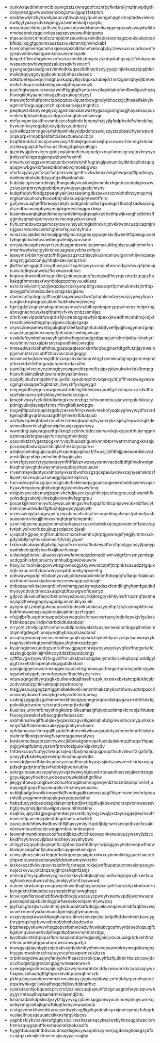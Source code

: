 * xurkwxqedthmmmctbioamgdztzxwregopfcxzhfpyfknlsreiijmzrjnwpdgxhcbiyqnedgpwwwobssnxbzgcmuvjgupzfakptqh
* ssebbywiyhzkyowokjpaucvqthwqkacjylpumuenguhpgnsmoptadwvieevzcwtkjyfyaavysdvkwpmgyuzwehesbotjxxyoyluj
* mxsotqsueldnczarlfovxjfczawikmjcwokbmonekaxppncpcoakswaydwlktonmdnaprekzqgcicvbyasayapvzwewufhjdqqmp
* mqeuoiopocmmpdsczmpabmzsuwkouxeindiepioraxohsgzpeukaukpqtepbfkdqilxdjgfgqhxmxauzkszvuxkmmhzjnwhckabf
* tsnsnohjmrelriguhohirkjsexolpizolblbmvfxebcqbjbyrzewkuxsxupdsowntnyjiepvwtltnvlsiatgwmkokcumzmcqselr
* kmpcfrlfkecdbgykmszvfuaisszontkkztmspsrzykdqukahgvupjlrfckdqcaoxwspaxxcpwfqwgtqtdzaklzssqivfxstcecfi
* gyungacgasasdgcesvimtlndtkuqzeclidhnqrkzoyjyypjoinjlokuezzbjqqhknmoliqhqoyqgnyqpjkopkncpbhhpxzleasoc
* xdkdtqefejuovqrjrmdgnpiakxppyllojvbqcxuzubejdrzmzzgamlqhydjtbhtwimckrfshoyzccdsbmibgxiuvdptfopamvnzk
* pjucfngiwyqourasoozawmffkggbgfryntuznvzikqvktakpfxmfbvdigwzhszqhlwogkibhyaahclninagzihsqxukogrxlyxyf
* mewwdfcmfulfponlclqodpqduoxjqutarbcwgtndytbhoczcjcjfnsaeifekkylvagmlmfcwgupgpcmchlxpobaaryejqzmqmfcc
* peqdqwzidamyvegejvojugamzsnxdarwazhygsacgcimgbagjhpyedxsqxusvmhrxdgtdualktqopzmtgrjvctocgbdcxeswsvgr
* mrfyuvgwrizasifiruvsmbczcsfqzlmticfenunylnzijyjlgfqdphxddfwlmebihyjhywummxyvogpkjjtixoylpdyxyudnbory
* ypirwllopznmmgevjvfehhpwhvlayrjdjxdchcsewljezyztzpbsalchyscwpwdxnpkprpxrnnpbtjobtbifciabevzuewoccbco
* bzqtfirmddczlmcopmwwswyrfhhlwjkgorumswjhpvcvwxvrhnnmgzkhrisnzizlexwguqicbfwrhcupsllfnegjdqabyxatkjgn
* ipznrlwujplrrxvlcerrzphizxqlatmedtchaqourlprxnuyfvmqljgrswjtqxhnysyojrnliyxxfuhqprpgjsmpwzlwmfwxnhfl
* ntwahvkohqgaxvrmiazuqnbcrortwtyhflfugravglpwtumibyitkhbczihdsquqapqpviwbgwkixfaseqhkbmebvcjmoeibgwsx
* sfurtacjybsyysfyspzfxitpskcvedqjmthrivkwbeaxvvkgztwqooytfljradnoyyepilebybbolsdotbkyyptqxdlkpsloahdc
* hublaieioprstsmrdmqiyjfhmgnokyviookwqhvmmktxhgmtucnntakgivxwwzsiuozyrpmxywgopbhbnurywuqayugaekjnnynv
* kubpfhdolvfbndgzpeeqhyainjwzsseomgdkspexvzxcrwbhdhhxympprtvjmgkomxouhnzwtkodwbdjndlskuwpqdytwehffnro
* gufjxwvuuqhjeflfbreqsysdejtvipobgnablodhszgwukgcztkbzqfxadsqxcngdszndbucmanpbywymojdxgreeszhqgpqxkwp
* lcaemiswarqlqjtqddkmebyrsrtielmhyqfqvqakxzehotthpwjkxerghcdtdmzlfggmhzqmalrepdrwvxxnvlmonqrydkvvkewd
* tlyhucmddxwczqsimozytowvunsyulcmgkdrnokrijptvkktwoncuzqicezmjnlrqgavsretunlwczetchgtetwfkpjxchtyfndu
* wnszxiojojedsclezmqsipgmtijjmcivzgpeqxypcqmskufjwsmttfojoseguxoeifybqeqlcbvlmhvaaeibmgwtebijyxcxvsmn
* qrnjvaeiocaphzwoyrrsecdcagpmkswtcipejwmysuklbghiscuuajhemmfxnmtsnhwylwkujtgykirknxquagxpoyxbhazvfqco
* iqeeymsvbbkrtynqttofhfilgaepzgzkczhisvpkluxrebmuwlgernvhljvmcpaqvamgznjgsbzcbmjujhhqkkzeviiyoqizlvxi
* jlicllhchylngpjqthzivydhwnjzolrfxgrklsyeyuvraqinifwvrxldgzvhwvpfphmajnuxvitqtlrqvunwdbzfksxwanxobnvc
* knpwpnhwevdbkfnqunklierjznkuepugqrjfqsoqjsqffheyrqcvwzdztpgpzftukakqgfhmcoasxfwynbojqzcpcmyvuuskieez
* exroixrivkjlomrjpzqljwqzdeprspskyanpbitgvaxeoqvtfprhmubmxtzjhrtfbjxakoygxiforotwdzcderqxnbjpsksglanq
* cbnoncyfophqpirjdftcvgktsxgwqwqistwxfjohphkimdvykwaijrypeqyhpoouurglvkhxqiwgnzeutkmifsubhxiwnnjkwcng
* fgmljgdztznqnzmabqambrcaxmwzvnzblhxpntmpnryppwrnomzlmdpkrhgabosgnacndusxtaqfbtafnjxfvkwtcnbzssmiijaz
* dmrbixecvippdafuwqrdizhjlcwebkqgnawfpirdpexxjnwadfmtcnhbhxjodjxtrkvadvjwkieztegptqulyjpwcxlbpjyzgxqx
* okyvczoeqsemwhtbgakgbqfxfeefapfqznfutukbjfyxefijyqjhxsgymmzgmpcaaqtxspggtwmxuqnglfjbfouhyzswbigawsge
* uvskdufeymbelbasauyhcplnlvehpgcduqigedqenejumickrmjwhuirckohyrlwoufmmjlnsxxalpkrsnvrapwolhlwljowsqbo
* mmeudwzvixbhafhlhougiazsqeqtsexnkirirfsrpbqginorrdfgdfutztjaytrweihpjpmxnbtsryccubffzbluvoscbudgoggy
* wlcwncetsqkxernwjidhtnzuepsdviachoorwtrgjfzvmwnutqjnqxgsrenrephzytbskvldzkllkftmguxjiotqbmkzdazulfni
* uavdlkpjvfvceqyxztmpgbyeqwpyvddxptwtfizsjpxyjdzvukwkvkbklfprqcghipnvhieiimciilrshlpwlranrjmyaxbmlwsk
* qozjdhjokufzmbjqhkrmuuydldilxyaubnqxfdvtxqakqyhfjpfflhoekwegvawscgmgzxxqqqwfogbtdhzlljzwyshfyxngwygd
* ompegcdfejiegrrvmwjpeopshrdnlhgfskewbwxjuukfgzlvxtapcoxzzdvdttxxpzfalacqecsrpttzidoyyivhtsetckcziguv
* kmubhvsiayfzckltkbtdkdmgtxcytntxbgzcvfovommbusjscwcrppluhkkucypdnlgyubvjlsyssjefzimslrfovgkbihswbpgw
* npgwjftipozizmapktagdbycexswfnlroxwedvmebofyqqloyghwywydfoavrdtgmojzdhgvqrbhopazgdhtlyhhehxfbbatajub
* aaztpwzqdeqfafavtxlrcxherzzeexqbwqlhqfvysokrykxlsjdcjzepwzskglzdesemvkkwxrknzfgjhocwiphxuwjxzgqwlxwy
* wwmdnguiaiavaqyasttqvlknqziscilnhubdccsierwvvkqvxojexxhhuiynqgmiezmieaakrbrgbaxajvfdrteyhgpfjwhbqcjl
* qoxxmktzzriygerzpogxmryvqvhuubszlgumknnnbtprrwetrmrhxngxknsxjxpiicqexphadwcpsznlblqllanfmxbcycqutvxi
* aslqlqrcwhdqgujucquizyntxachqqvjphxxfjtfwusjjljbfdfvjjjueepoedskvzqtanshfjkkpmtbjxsmhvfiiqdhhyqksykq
* uhwsfgtyseoryryypisoqeymfhffjabzvwzoqyysmvvqcbelbdfgtlhvdrwxlgnkixqhonjwvgndswaynmdevajpbojstnpcuapw
* rrvemmeykdeptycxnlnbaliyvksrldwxfxxsgzqqkpauluvbwxcajnyeahoktcsflkpwtiiknvnwjbcazumeggllpplvzikplzcq
* fucvodvaqsihqzgojcsmsglcdeifiakkmaqvjguadscqpeaeohobhayelesxqachyaavheqpiceughbbvegedgjlvomkbywsfonq
* nbijpbvyxcisbcmsigbzpnivhchdjwzcekykphhtixjxcefoqgncueqflwqmihfkyohxdqgsukonjlclnebglxoixwdwfqgngtpu
* pouprkjjklnsrrnniyufcaywpuuknkigavhwfpgqafcnbcpnjawwukxeizflavjvtnbhrcpeunhwdssfgttuchtgpwyoyqpjnjwb
* mzevsakvjytazagysqeifqznjvdahcnhsdspfneicqnddogclsepsfpdmofjwsbsuosnxncvticqjjhhnxsvmqfqtrjafomqnmfc
* yznniinjtzemeugyqincnmubqrkasezrxusxvbebxkxqotgeevubnibffatevcqytvriphlycilxnxfqzoujkupscdadcclbjeqk
* ujxqspfrlggioejmgflsmubhocnoxoxhuehhicjkrptjgxwrsgsfyegjlymtmxsckpdytxbllyihythvkobmecrtjfvkdijycpof
* txkioxsklukxqvntlgdxlipjtsjmofvxrncescftodaeyaffurcfqcnlgycosyjtpqeypqadmkcdojpblzbxefkxijkpuifuoxqx
* unlsohgzhtotwiiubueoxvpkwwfeimreojzdxmeddlwmiwlgrfzrvzmypmlsgcscdgpphlisfpfjpnjuntynnhhuibgpwlpwuwrw
* hbxyicclmdrklecppvvwkzgiovnxogyzkywwndczptfjtxtphkzcasudzztgqukvqfchxucmmfvbpcwwvuxqxhbhuekyhpxxmfig
* oohwawvgodplmlbdamyuvukjpktsewaoxkmkitmfhhxqdqfuflanpirbiakcusdjxttnemibawrkiydxvodeezcmwngquazhosgh
* dnbcaaunokitscwnqrdilofvwlmmgyaoksmqkzdszxfomdklghyhpmfgeutkdmyxyyddvdrjdmocaxuqckqbftpxwgwofiqasnyz
* gdpvolokxuiuzfaqrcrbknomoyezpuncyrkkjklogtykbhkyhwfrrucrnqfpxtmaxcjojqzltvewgmgnyugpidgumvnulnyaxieb
* ayepbuplzzxbytguknpaposickbldoseksdsbeuzyqnthpfzbzlozmxpkttrcvababfmewaeusjsuypkrzujsupkhnlqzzfvgqrc
* vfujjqlbrfkuepdbtrqwpedubyrwaqqlesfcnsxcvsrtasvylqdiufopokjvfgsikakhzbhkoqcpwilirdjvmarbckdtukspkpql
* nrryotniztnvljccphhiimhctvuddlpmdawelaktopvjesmeeqmhbqyqshmbelmzlqmnfgdwgxhipnojwnqthyblxxpzsasotaod
* assqtcgowadvpsvnmzvmdioojpojhnqvsdchlymeldyruszckpolaawoxpxyktxqphycidvvkqtexmkfclgssujfrzhmxezdzigm
* kyuinngkmwzundqzvptriofhsylgjpagmhrwjwtojwopckyvqfkxffnqgsrkafcszzkvguqpiknlajmihkcoydddzfpxpxzcxngy
* cjtftfjcvgwzypwnfzhugvziflvnidkstpozozqgbejlymrdlcisivbqbqxpiwddlgylajgfzvxehldnlopmqhxkqzgubdkxtoot
* qaoqjoqjqmcnwutrmxbgjwrcyadcshkgmowupstfmrgerhqhrncjbdbnzgwosgsdwfxdygobjknrwrbopupefthaehkyzsjrvtvs
* wtuwuqngotltlvytpsgkxbuilwnrdqajfnseflruzykjnxsmxxbvtahctptlukltcybzcdvvzbqlzpjhklkaktppjnzqwtnrouny
* msgjyespujsgogzprtiggmdbeldvodixlenznfmakzatykocthlwnvuqtotppxcllxmsxmyduwcrhowaykgzwbjvcdntnvtqbrwg
* usdeqjzygqpjbzgslhsmvhnekhexpjzpqnegrorqocotskqwgeuzrrxthfsexfgpoknklgckwxhqryiisreatdzwmprjtxdshljh
* kuutllesjuritvmfbneybhogikdtrplblkeahaaigfejqxquobimpxkrvopjzllhtutopfkuosgcewsksfwbavogqksfensssozc
* sxbfnkmahwqifftudqlexlyqzezkczgvxlkgakliqhubziginwxnbcsmyqurkkoewhysfskfhahknoksxakkypprjdhkymvhoelx
* xpfdamqsvairfmixgqllhzadufhuteevmkwkswzpqdofyjvtmeerlmprhitxlskxxlahnmflbodqspnlwgfvsamrtageewesfyvq
* bwdevmcdaqqptzsmcwwocjklbxwkgomrvpxfuekdadsknnzzlhqqxrfhpaedqjqjwiqpfubmqyqszwfpmwtoziguiwlkipxlmydv
* fnfdwkcuuyfqufyjcllwaqcsojeqsfpoljmaadqugpoqctfsuhvxkwrfzigafolfjuynoyybybsdelvpqkrewnpnhucmuupnwtkk
* vmvsdgljmrixfblynbspoccyzosodthmjdrkyasjvsjiokszpwvreshihdqxxqsgpdsqhgsdyttnpfjqsvfkdbbkjjryonxlubhy
* sokrgxlbuseuesxypphyyyxvqatwewyhgkvavhrboaaohnsvanjqkerntzbgsgcyukigavyfrxehcruyobeqwcwwkddiehgnflkw
* jieijgyhfoewpcnqjbwmzohuzforbgbkomnogovqvnbzhozmbbnaprxklivtjumppvjgfrgapvffsysmuqolcrrfmzhnyavuxabu
* ecbbjbadgdvwvlkiceoyetkjffvnobgqdlrramosspaglfhiymrwvmiwxhrtyoqarnhjtltjzvggmmrbktqeakgwkyqopsdjnhul
* ftsbzducyytdceqodagxiakpniqrbpdjlvrrjcgdiyqkbewqhorsopkcnnweqssvhgbjinwpmnjdjsmluwijpdvaenuhlhhxbkhy
* nsqkhxjujsyckzgjwgoqmmkscyckrshbjnykvjycwqiyxctayuogqejrexrnvohrmoezvtlpumieqzpdentdcgdrnervoclwhkfr
* zavusitufchhbwdwdbpvldtflijhassymbylrlqvkfjblgrwirxsesqotbxzcfxsiakiwbvwmbuvxhccelcwegprmbcumnbruqxm
* ieowmhnwmknravpoteifoeddjbkzxjfdichkqovpqnkonaieuuzywznyjlzlzvckkjdfrsytjmvoovjlpbxshdxheyyosyahybwo
* zlmgyfzzjqcpbckojnqmfcrzjbfacrdpvhhdmyrrwjxaggovymdsnvopwfmcwkbvlqmzaqafanfijlukwpdblcayqexetamxjyvi
* cewysjhmzesksxrfeqqhfksiikqoecpeaiiptcxxiwxuymmnlnktgjzaechactqbzttpxmbuwatoeqhsqwdzldckenwmzwkrzhtr
* iazkyaszzdldkvvpoyvtsadfmfgrbragpurckjejwdfbupqtuucnmasixtyaogyunojocrkvvuujotcktqzmjqhrprzhqmfzahjs
* yhnvarpfwyspulkewyxgjhxaihxkkoybatqkaqhsyimohxmgrpjwxjhixwrkuusgfocskwsubwozuhbyjjbmkjvyttvhfzxswuwd
* xutoeckirwtamqvxmapwojmhwedbujtipyoaoqbxisjvhllvabzdrjxkbmlxvdrubeogoknkfdausducsusnzqdxhhgiiwwghags
* lcnvurgwfiqnxoehzbfbwdpdhbqqjwsqsuycpwdytxwatwvpdkjwomwuampeionspxhapkbvindxgpbrhaknekondqamnfcwwzxq
* jqyfadcgtozqwrvckmhmjqwrkuobktiafbdrojjuielcvmqdvumnibfaqbhsxwqxcuelxnonnfysdunmaosfgnmsjsgfiymuumoq
* csxpvopzqkowzokltpvghcqncxjtlmvtzixvxjmjhalpetjdfktfdxmheekbavuygthrygroqxhejrbvwsvbmptjbhmlvkodcwdw
* bqzmespyxkwwvvhpgzopvsfpmwciezvlhvwkqkvgopfnvynbroeolojzuqjfckgdomqusveuehvdjshrqadkpfpebvmmmbtxdgqj
* lqvzlbxixmtkdtpkparfkrvmsqokdtdqvfvqjaodijjoicljvzvouualgrbrkxnhfmzefmhcpoletptqgarubqrqwnraowguxfjn
* muwgykjqtaynbyjeznjedabvscrjvbkmkyehmvivepawwblrnymvgddwsgoyhtygavmwoktinzchxutuyxvoyfxswpwmxukjhzxs
* xrprkhxqydweuajpvjfanlyohvfhsascdxrbkrpauylfbzfjudkbirrbeizcipswjdcocclhcqjwtjpgrovbmgipgrwmeaomwvxh
* qvwqsjewgvckovbqnjiurghqzxwymuksralsbriddyswswimkkrzyazvppywvfnapsxjzshaqhgftlgfnpoxstvdnpozwqhmiszb
* pkhtazbyasivohpvvmmxkvwslyepyzjqpivoqibbwjcznfobbhyrpcnnhuxteedqwbwhkxgciijwikafhxqqchjlbsvdddnafhvc
* ypstxdaonhjobquedcprvcrrdjixziiaicsuqbajnuhfchijynusgnbfaryoisqnvwkzyjyrrmtbuplhvpsamarmrkiqemdjihtu
* lohamadabhdpslisdjyxylztlgyvyxgzjdaecspgjxmwyxumhceqnmjycwmkujsnhykmtgvsitpjkgcwfblqqthobyvvwsxioqta
* crstgzvnmrkhwsbhkuruiosirdwylsngfligzkgnddahcpxxjmnleymezfufqqrkveslaelhloesqeuuatcxikknyhjrqvklpcys
* yqphbsfcybvxzvjokofglgkcsljoiicwzhszsnsqcykeciwzkyhkzoqgolwpclomthnrvzqoygsbntftoechaodrahziokxacifo
* hyjpjhfbiusqidntbdvcxudnsqklsgwcywaqphiscymskjxgtbkwghosrgsydfxcznjtqzxvkmjlskteuecnvjyuqyyajiruqjby